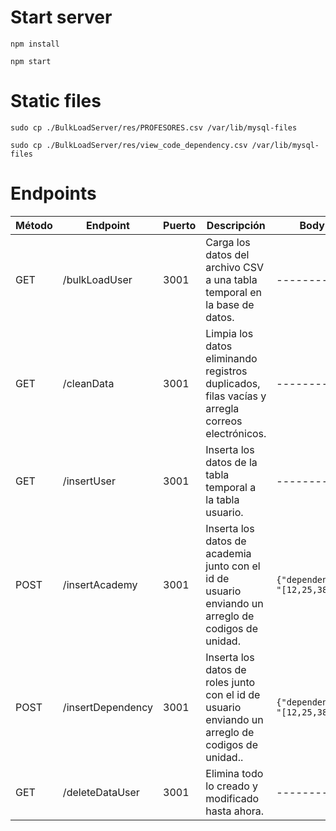 # Start server
```npm install```

```npm start```

# Static files
```sudo cp ./BulkLoadServer/res/PROFESORES.csv /var/lib/mysql-files```

```sudo cp ./BulkLoadServer/res/view_code_dependency.csv /var/lib/mysql-files```

# Endpoints
| Método | Endpoint          | Puerto | Descripción                                                                                        | Body                           |
|--------|-------------------|--------|----------------------------------------------------------------------------------------------------|--------------------------------|
| GET    | /bulkLoadUser     | 3001   | Carga los datos del archivo CSV a una tabla temporal en la base de datos.                          | --------                       |
| GET    | /cleanData        | 3001   | Limpia los datos eliminando registros duplicados, filas vacías y arregla correos electrónicos.     | --------                       |
| GET    | /insertUser       | 3001   | Inserta los datos de la tabla temporal a la tabla usuario.                                         | --------                       |
| POST   | /insertAcademy    | 3001   | Inserta los datos de academia junto con el id de usuario enviando un arreglo de codigos de unidad. | `{"dependency": "[12,25,38]"}` |
| POST   | /insertDependency | 3001   | Inserta los datos de roles junto con el id de usuario enviando un arreglo de codigos de unidad..   | `{"dependency": "[12,25,38]"}` |
| GET    | /deleteDataUser   | 3001   | Elimina todo lo creado y modificado hasta ahora.                                                   | --------                       |
